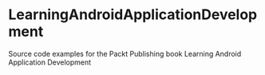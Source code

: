 # LearningAndroidApplicationDevelopment
Source code examples for the Packt Publishing book Learning Android Application Development
